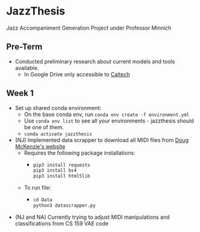 # JazzThesis
Jazz Accompaniment Generation Project under Professor Minnich

## Pre-Term
  * Conducted preliminary research about current models and tools available.
    * In Google Drive only accessible to [Caltech](https://docs.google.com/document/d/194IrzHoIaE3tV-BhLnm9dzZ_iBV8fqSgp4qFqe_i6mw/edit?usp=sharing)
## Week 1
  * Set up shared conda environment:
    * On the base conda env, run ```conda env create -f environment.yml```
    * Use ```conda env list``` to see all your environments - jazzthesis should be one of them.
    * ```conda activate jazzthesis```
  * (NJ) Implemented data scrapper to download all MIDI files from [Doug McKenzie's website](https://bushgrafts.com/midi/)
    * Requires the following package installations:
      * ```python
        pip3 install requests
        pip3 install bs4
        pip3 install html5lib
        ```
    * To run file:
      * ```python
        cd Data
        python3 datascrapper.py
        ```
  * (NJ and NA) Currently trying to adjust MIDI manipulations and classifications from CS 159 VAE code
